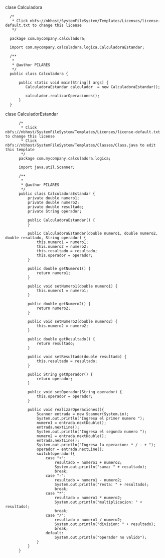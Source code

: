 clase Calculadora

      /*
       * Click nbfs://nbhost/SystemFileSystem/Templates/Licenses/license-default.txt to change this license
       */
      
      package com.mycompany.calculadora;
      
      import com.mycompany.calculadora.logica.CalculadoraEstandar;
      
      /**
       *
       * @author PILARES
       */
      public class Calculadora {
      
          public static void main(String[] args) {
             CalculadoraEstandar calculador  = new CalculadoraEstandar();
             
             calculador.realizarOperaciones();
          }
      }


clase CalculadorEstandar

          /*
           * Click nbfs://nbhost/SystemFileSystem/Templates/Licenses/license-default.txt to change this license
           * Click nbfs://nbhost/SystemFileSystem/Templates/Classes/Class.java to edit this template
           */
          package com.mycompany.calculadora.logica;
          
          import java.util.Scanner;
          
          /**
           *
           * @author PILARES
           */
          public class CalculadoraEstandar {
              private double numero1;
              private double numero2;
              private double resultado;
              private String operador;
          
              public CalculadoraEstandar() {
              }
          
              public CalculadoraEstandar(double numero1, double numero2, double resultado, String operador) {
                  this.numero1 = numero1;
                  this.numero2 = numero2;
                  this.resultado = resultado;
                  this.operador = operador;
              }
          
              public double getNumero1() {
                  return numero1;
              }
          
              public void setNumero1(double numero1) {
                  this.numero1 = numero1;
              }
          
              public double getNumero2() {
                  return numero2;
              }
          
              public void setNumero2(double numero2) {
                  this.numero2 = numero2;
              }
          
              public double getResultado() {
                  return resultado;
              }
          
              public void setResultado(double resultado) {
                  this.resultado = resultado;
              }
          
              public String getOperador() {
                  return operador;
              }
          
              public void setOperador(String operador) {
                  this.operador = operador;
              }
              
              public void realizarOperaciones(){
                  Scanner entrada = new Scanner(System.in);
                  System.out.println("Ingresa el primer numero ");
                  numero1 = entrada.nextDouble();
                  entrada.nextLine();
                  System.out.println("Ingresa el segundo numero ");
                  numero2 = entrada.nextDouble();
                  entrada.nextLine();
                  System.out.println("Ingresa la operacion: * / - + ");
                  operador = entrada.nextLine();
                  switch(operador){
                      case "+":
                          resultado = numero1 + numero2;
                          System.out.println("suma: " + resultado);
                          break;
                      case "-":
                          resultado = numero1 - numero2;
                          System.out.println("resta: " + resultado);
                          break;
                      case "*":
                          resultado = numero1 * numero2;
                          System.out.println("multiplicacion: " + resultado);
                          break;
                      case "/":
                          resultado = numero1 / numero2;
                          System.out.println("division: " + resultado);
                          break;
                      default:
                          System.out.println("operador no valido");
                  }
              }
          }
